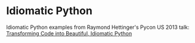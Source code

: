 # Idiomatic Python

Idiomatic Python examples from Raymond Hettinger's Pycon US 2013 talk:
[Transforming Code into Beautiful, Idiomatic Python](https://www.youtube.com/watch?v=OSGv2VnC0go)
